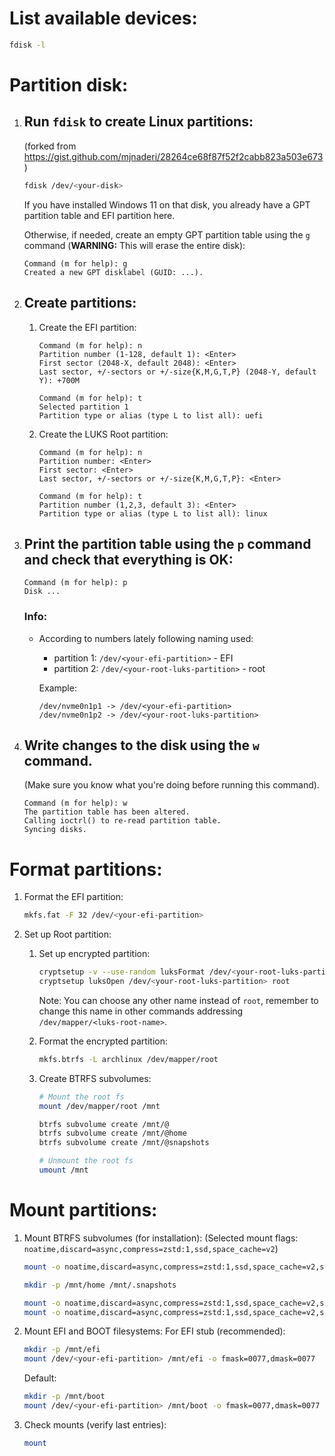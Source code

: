 # List available devices:
```bash
fdisk -l
```

# Partition disk:
1.  ## Run `fdisk` to create Linux partitions:
	(forked from https://gist.github.com/mjnaderi/28264ce68f87f52f2cabb823a503e673)
	```bash
	fdisk /dev/<your-disk>
	```

	If you have installed Windows 11 on that disk, you already have a GPT partition table and EFI partition here.

	Otherwise, if needed, create an empty GPT partition table using the `g` command (**WARNING:** This will erase the entire disk):
	```
	Command (m for help): g
	Created a new GPT disklabel (GUID: ...).
	```

1. ## Create partitions:
	1. Create the EFI partition:
		```
		Command (m for help): n
		Partition number (1-128, default 1): <Enter>
		First sector (2048-X, default 2048): <Enter>
		Last sector, +/-sectors or +/-size{K,M,G,T,P} (2048-Y, default Y): +700M

		Command (m for help): t
		Selected partition 1
		Partition type or alias (type L to list all): uefi
		```

	1. Create the LUKS Root partition:
		```
		Command (m for help): n
		Partition number: <Enter>
		First sector: <Enter>
		Last sector, +/-sectors or +/-size{K,M,G,T,P}: <Enter>

		Command (m for help): t
		Partition number (1,2,3, default 3): <Enter>
		Partition type or alias (type L to list all): linux
		```

1. ## Print the partition table using the `p` command and check that everything is OK:
	```
	Command (m for help): p
	Disk ...
	```

	### Info:
	- According to numbers lately following naming used:
		- partition 1: `/dev/<your-efi-partition>` - EFI
		- partition 2: `/dev/<your-root-luks-partition>` - root

		Example:
		```
		/dev/nvme0n1p1 -> /dev/<your-efi-partition>
		/dev/nvme0n1p2 -> /dev/<your-root-luks-partition>
		```

1. ## Write changes to the disk using the `w` command.
	(Make sure you know what you're doing before running this command).
	```
	Command (m for help): w
	The partition table has been altered.
	Calling ioctrl() to re-read partition table.
	Syncing disks.
	```

# Format partitions:
1.  Format the EFI partition:
	```bash
	mkfs.fat -F 32 /dev/<your-efi-partition>
	```

1.  Set up Root partition:
	1. Set up encrypted partition:
		```bash
		cryptsetup -v --use-random luksFormat /dev/<your-root-luks-partition>
		cryptsetup luksOpen /dev/<your-root-luks-partition> root
		```
		Note: You can choose any other name instead of `root`, remember to change this name in other commands addressing `/dev/mapper/<luks-root-name>`.

	1. Format the encrypted partition:
		```bash
		mkfs.btrfs -L archlinux /dev/mapper/root
		```

	1. Create BTRFS subvolumes:
		```bash
		# Mount the root fs
		mount /dev/mapper/root /mnt

		btrfs subvolume create /mnt/@
		btrfs subvolume create /mnt/@home
		btrfs subvolume create /mnt/@snapshots

		# Unmount the root fs
		umount /mnt
		```

# Mount partitions:
1. Mount BTRFS subvolumes (for installation):
	(Selected mount flags: `noatime,discard=async,compress=zstd:1,ssd,space_cache=v2`)
	```bash
	mount -o noatime,discard=async,compress=zstd:1,ssd,space_cache=v2,subvol=@ /dev/mapper/root /mnt

	mkdir -p /mnt/home /mnt/.snapshots

	mount -o noatime,discard=async,compress=zstd:1,ssd,space_cache=v2,subvol=@home /dev/mapper/root /mnt/home
	mount -o noatime,discard=async,compress=zstd:1,ssd,space_cache=v2,subvol=@snapshots /dev/mapper/root /mnt/.snapshots
	```

1.  Mount EFI and BOOT filesystems:
	For EFI stub (recommended):
	```bash
	mkdir -p /mnt/efi
	mount /dev/<your-efi-partition> /mnt/efi -o fmask=0077,dmask=0077
	```

	Default:
	```bash
	mkdir -p /mnt/boot
	mount /dev/<your-efi-partition> /mnt/boot -o fmask=0077,dmask=0077
	```

1.  Check mounts (verify last entries):
	```bash
	mount
	```
